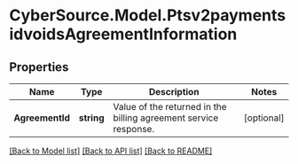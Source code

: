 # CyberSource.Model.Ptsv2paymentsidvoidsAgreementInformation
## Properties

Name | Type | Description | Notes
------------ | ------------- | ------------- | -------------
**AgreementId** | **string** | Value of the returned in the billing agreement service response.  | [optional] 

[[Back to Model list]](../README.md#documentation-for-models) [[Back to API list]](../README.md#documentation-for-api-endpoints) [[Back to README]](../README.md)

